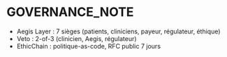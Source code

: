 # GOVERNANCE_NOTE

- Aegis Layer : 7 sièges (patients, cliniciens, payeur, régulateur, éthique)
- Veto : 2-of-3 (clinicien, Aegis, régulateur)
- EthicChain : politique-as-code, RFC public 7 jours
